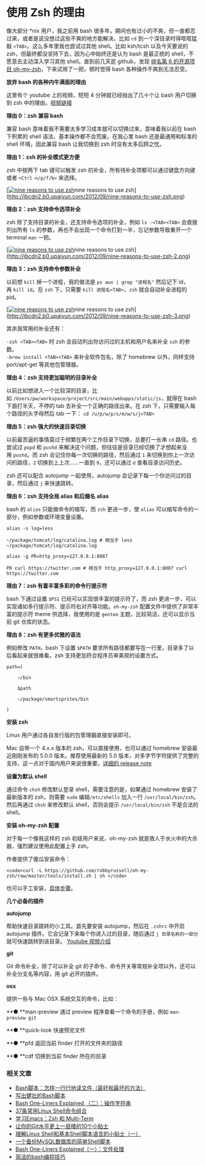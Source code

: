 # 使用 Zsh 的理由

像大部分 *nix 用户，我之前用 bash 很多年，期间也有过小的不爽，但一直都忍过来，或者是说没想过这些不爽的地方能解决，比如 `cd` 到一个深目录时得哐哐猛敲 `<TAB>`。这么多年里我也尝试过其他 shell。比如 ksh/tcsh 以及今天要说的 zsh，但最终都没坚持下去，因为心中始终还是认为 bash 是最正统的 shell，不愿意去主动深入学习其他 shell。直到前几天逛 github，发现 [排名第 6 的开源项目 oh-my-zsh](https://github.com/popular/forked)，下来试用了一把，顿时觉得 bash 各种操作不爽到无法忍受。

**放弃 bash 的各种内牛满面的理由**

这里有个 youtube 上的视频，短短 4 分钟就已经抛出了几十个让 bash 用户切换到 zsh 中的理由。[视频链接](http://youtu.be/HGBgMX5HW_g)

**理由 0：zsh 兼容 bash**

兼容 bash 意味着我不需要太多学习成本就可以切换过来，意味着我以前在 bash 下积累的 shell 语法、基本操作都不会荒废。在我心里 bash 还是最通用和标准的 shell 环境，因此兼容 bash 让我切换到 zsh 时没有太多后顾之忧。

**理由 1：zsh 的补全模式更方便**

zsh 中按两下 tab 键可以触发 zsh 的补全，所有待补全项都可以通过键盘方向键或者 `<Ctrl-n/p/f/b>` 来选择。

[[![nine reasons to use zsh](http://jbcdn2.b0.upaiyun.com/2012/09/nine-reasons-to-use-zsh.png)](http://jbcdn2.b0.upaiyun.com/2012/09/nine-reasons-to-use-zsh.png)nine reasons to use zsh](http://jbcdn2.b0.upaiyun.com/2012/09/nine-reasons-to-use-zsh.png)

**理由 2：zsh 支持命令选项补全**

zsh 除了支持目录的补全，还支持命令选项的补全，例如 `ls -<TAB><TAB>` 会直接列出所有 `ls` 的参数，再也不会出现一个命令打到一半，忘记参数导致重开一个 terminal `man` 一把。

[[![nine reasons to use zsh](http://jbcdn2.b0.upaiyun.com/2012/09/nine-reasons-to-use-zsh-2.png)](http://jbcdn2.b0.upaiyun.com/2012/09/nine-reasons-to-use-zsh-2.png)nine reasons to use zsh](http://jbcdn2.b0.upaiyun.com/2012/09/nine-reasons-to-use-zsh-2.png)

**理由 3：zsh 支持命令参数补全**

以前想 `kill` 掉一个进程，我的做法是 `ps aux | grep "进程名"` 然后记下 id，再 `kill id`。在 `zsh` 下，只需要 `kill 进程名<TAB>`，`zsh` 就会自动补全进程的 pid。

[[![nine reasons to use zsh](http://jbcdn2.b0.upaiyun.com/2012/09/nine-reasons-to-use-zsh-3.png)](http://jbcdn2.b0.upaiyun.com/2012/09/nine-reasons-to-use-zsh-3.png)nine reasons to use zsh](http://jbcdn2.b0.upaiyun.com/2012/09/nine-reasons-to-use-zsh-3.png)

其余我常用的补全还有：

`·ssh <TAB><TAB>` 时 zsh 会自动列出你访问过的主机和用户名来补全 `ssh` 的参数。  
`·brew install <TAB><TAB>` 来补全软件包名，除了 homebrew 以外，同样支持 port/apt-get 等其他包管理器。

**理由 4：zsh 支持更加聪明的目录补全**

以前比如想进入一个比较深的目录，比如 `/Users/pw/workspace/project/src/main/webapps/static/js`，就得在 bash 下面打半天，不停的 tab 去补全一个正确的路径出来。在 zsh 下，只需要输入每个路径的头字母然后 tab 一下： `cd /u/p/w/p/s/m/w/s/j<TAB>`

**理由 5：zsh 强大的快速目录切换**

以前最苦逼的事情莫过于频繁在两个工作目录下切换，总要打一长串 `cd` 路径。也尝试过 `popd` 和 `pushd` 来解决这个问题，但往往是目录已经切换了才想起来没用 `pushd`。而 zsh 会记住你每一次切换的路径，然后通过 `1` 来切换到你上一次访问的路径，`2` 切换到上上次……一直到 `9`，还可以通过 `d` 查看目录访问历史。

zsh 还可以配合 autojump 一起使用，autojump 会记录下每一个你访问过的目录，然后通过 `j` 来快速跳转。

**理由 6：zsh 支持全局 alias 和后缀名 alias**

bash 的 `alias` 只能做命令的缩写，而 `zsh` 更进一步，使 `alias` 可以缩写命令的一部分，例如参数或环境变量设置。

    
    alias -s log=less
    
    ~/package/tomcat/log/catalina.log # 相当于 less ~/package/tomcat/log/catalina.log
    
    alias -g PR=http_proxy=127.0.0.1:8087
    
    PR curl https://twitter.com # 相当于 http_proxy=127.0.0.1:8087 curl https://twitter.com

**理由 7：zsh 有着丰富多彩的命令行提示符**

bash 下通过设置 `$PS1` 已经可以实现很丰富的提示符了，而 zsh 更进一步，可以实现诸如多行提示符、提示符右对齐等功能。`oh-my-zsh` 配置文件中提供了非常丰富的提示符 theme 供选择，我使用的是 `gentoo` 主题，比较简洁，还可以显示当前 git 仓库的状态。

**理由 8：zsh 有更多优雅的语法**

例如修改 `PATH`，bash 下设置 `$PATH` 要求所有路径都要写在一行里，目录多了以后看起来就很难看。zsh 支持更加符合程序员审美观的设置方式。
    
    
    path=(
    
        ~/bin
    
        $path
    
        ~/package/smartsprites/bin
    
    )

**安装 zsh**

Linux 用户通过各自发行版的包管理器直接安装即可。

Mac 自带一个 4.x.x 版本的 zsh，可以直接使用，也可以通过 homebrew 安装最近刚刚发布的 5.0.0 版本。推荐使用最新的 5.0 版本，对多字节字符提供了完整的支持，这一点对于国内用户来说很重要。[详细的 release note](http://zsh.sourceforge.net/releases.html)

**设置为默认 shell**

通过命令 `chsh` 修改默认登录 shell，需要注意的是，如果通过 homebrew 安装了最新版本的 zsh，则需要 `sudo` 编辑`/etc/shells` 加入一行 `/usr/local/bin/zsh`。然后再通过 `chsh` 来修改默认 shell，否则会提示 `/usr/local/bin/zsh` 不是合法的 shell。

**安装 oh-my-zsh 配置**

对于每一个像我这样的 zsh 初级用户来说，oh-my-zsh 就是救人于水火中的大杀器，强烈建议使用此配置上手 zsh。

作者提供了傻瓜安装命令：
    
    <code>curl -L https://github.com/robbyrussell/oh-my-zsh/raw/master/tools/install.sh | sh </code>
    

也可以手工安装，[具体步骤](https://github.com/robbyrussell/oh-my-zsh#the-manual-way)。

**几个必备的插件**

**autojump**

帮助快速目录跳转的小工具。首先要安装 autojump，然后在 `.zshrc` 中开启 autojump 插件。它会记录下来每个你进入过的目录，随后通过 `j 目录名称的一部分`就可快速跳转到该目录。 [Youtube 视频介绍](http://youtu.be/tnNyoMGnbKg)

**git**

Git 命令补全，除了可以补全 git 的子命令、命令开关等常规补全项以外，还可以补全分支名等内容，用 git 必开的插件。

**osx**

提供一些与 Mac OSX 系统交互的命令，比如：

**● **man-preview 通过 preview 程序查看一个命令的手册，例如 `man-preview git`

**● **quick-look 快速预览文件

**● **pfd 返回当前 finder 打开的文件夹的路径

**● **cdf 切换到当前 finder 所在的目录

### 相关文章

  * [Bash脚本：怎样一行行地读文件（最好和最坏的方法）](http://blog.jobbole.com/72185/)
  * [写出健壮的Bash脚本](http://blog.jobbole.com/15668/)
  * [Bash One-Liners Explained （二）：操作字符串](http://blog.jobbole.com/49843/)
  * [37条常用Linux Shell命令组合](http://blog.jobbole.com/48173/)
  * [学习Emacs：Zsh 和 Multi-Term](http://blog.jobbole.com/51598/)
  * [让你的Git水平更上一层楼的10个小贴士](http://blog.jobbole.com/75348/)
  * [理解Linux Shell和基本Shell脚本语言的小贴士（一）](http://blog.jobbole.com/63952/)
  * [一个备份MySQL数据库的简单Shell脚本](http://blog.jobbole.com/18005/)
  * [Bash One-Liners Explained（一）：文件处理](http://blog.jobbole.com/49800/)
  * [简洁的bash编程技巧](http://blog.jobbole.com/29973/)
